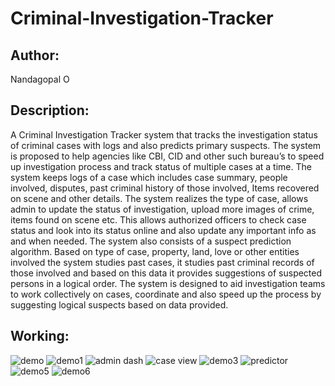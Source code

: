 # Criminal-Investigation-Tracker
## Author:
Nandagopal O

## Description:
 A Criminal Investigation Tracker system that tracks the investigation status of criminal cases with logs and also predicts primary suspects. The system is proposed to help agencies like CBI, CID and other such bureau’s to speed up investigation process and track status of multiple cases at a time. The system keeps logs of a case which includes case summary, people involved, disputes, past criminal history of those involved, Items recovered on scene and other details. The system realizes the type of case, allows admin to update the status of investigation, upload more images of crime, items found on scene etc. This allows authorized officers to check case status and look into its status online and also update any important info as and when needed. The system also consists of a suspect prediction algorithm. Based on type of case, property, land, love or other entities involved the system studies past cases, it studies past criminal records of those involved and based on this data it provides suggestions of suspected persons in a logical order. The system is designed to aid investigation teams to work collectively on cases, coordinate and also speed up the process by suggesting logical suspects based on data provided.

## Working:
![demo](https://user-images.githubusercontent.com/42442732/123614923-6a5e8880-d822-11eb-999c-240e367f7aa9.PNG)
![demo1](https://user-images.githubusercontent.com/42442732/123614940-6fbbd300-d822-11eb-808b-8ae32ccbb8a4.PNG)
![admin dash](https://user-images.githubusercontent.com/42442732/123615000-819d7600-d822-11eb-8e91-2984f60ac51f.JPG)
![case view](https://user-images.githubusercontent.com/42442732/123615011-85c99380-d822-11eb-9914-c446c28bc5fe.JPG)
![demo3](https://user-images.githubusercontent.com/42442732/123615058-8feb9200-d822-11eb-8af6-01946190e92b.PNG)
![predictor](https://user-images.githubusercontent.com/42442732/123615134-a42f8f00-d822-11eb-9c0c-c2df0ddae252.JPG)
![demo5](https://user-images.githubusercontent.com/42442732/123615190-af82ba80-d822-11eb-887d-1e945d69ebae.PNG)
![demo6](https://user-images.githubusercontent.com/42442732/123615196-b27dab00-d822-11eb-8efb-e9b7673f006c.PNG)
